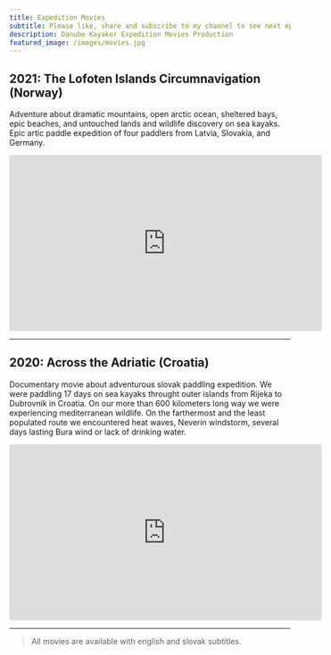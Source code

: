 ```yaml
---
title: Expedition Movies
subtitle: Please like, share and subscribe to my channel to see next epic adventures!
description: Danube Kayaker Expedition Movies Production
featured_image: /images/movies.jpg
---
```

<h2>2021: The Lofoten Islands Circumnavigation (Norway)</h2>

Adventure about dramatic mountains, open arctic ocean, sheltered bays, epic beaches, and untouched lands and wildlife discovery on sea kayaks. Epic artic paddle expedition of four paddlers from Latvia, Slovakia, and Germany.

<iframe width="560" height="315" src="https://www.youtube.com/embed/BV9OnfBjgkk" title="The Lofoten Islands Circumnavigation" frameborder="0" allow="accelerometer; autoplay; clipboard-write; encrypted-media; gyroscope; picture-in-picture" allowfullscreen></iframe>

---

<h2>2020: Across the Adriatic (Croatia)</h2>

Documentary movie about adventurous slovak paddling expedition. We were paddling 17 days on sea kayaks throught outer islands from Rijeka to Dubrovnik in Croatia. On our more than 600 kilometers long way we were experiencing mediterranean wildlife. On the farthermost and the least populated route we encountered heat waves, Neverin windstorm, several days lasting Bura wind or lack of drinking water.
 
<iframe width="560" height="315" src="https://www.youtube.com/embed/H4umrvMVBbI" title="YouTube video player" frameborder="0" allow="accelerometer; autoplay; clipboard-write; encrypted-media; gyroscope; picture-in-picture" allowfullscreen></iframe>

---

> All movies are available with english and slovak subtitles.